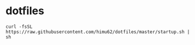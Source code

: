# dotfiles

```
curl -fsSL https://raw.githubusercontent.com/himu62/dotfiles/master/startup.sh | sh
```
